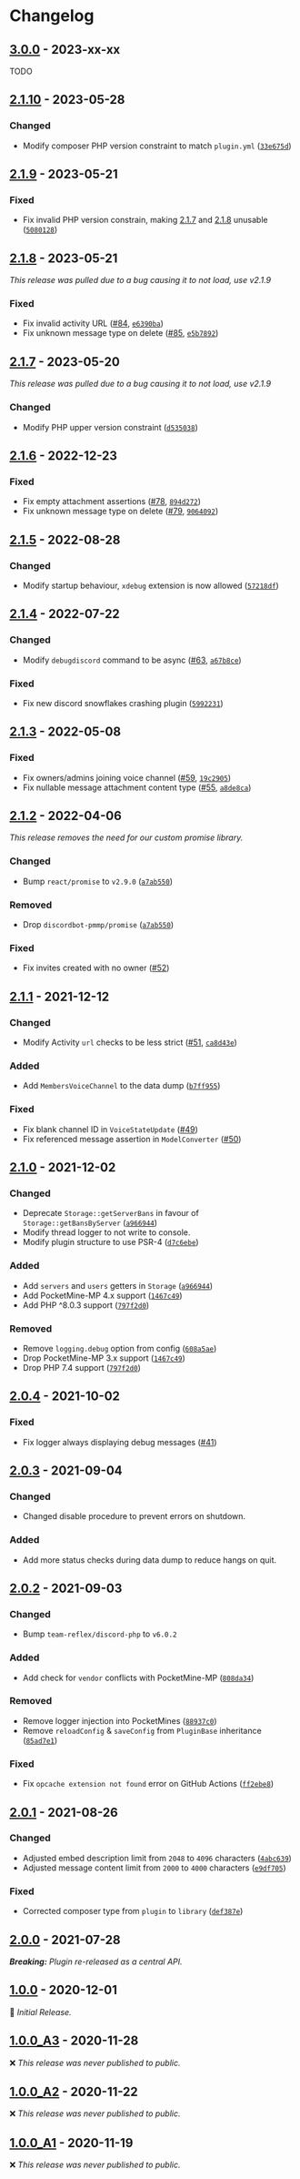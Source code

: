 # Changelog

## [3.0.0] - 2023-xx-xx

TODO

## [2.1.10] - 2023-05-28

### Changed

- Modify composer PHP version constraint to match `plugin.yml` ([`33e675d`](https://github.com/DiscordBot-PMMP/DiscordBot/commit/33e675d36bbd0e96ce65c3f517331aa3453918d5))

## [2.1.9] - 2023-05-21

### Fixed

- Fix invalid PHP version constrain, making [2.1.7](#217---2023-05-20) and [2.1.8](#218---2023-05-21) unusable ([`5080128`](https://github.com/DiscordBot-PMMP/DiscordBot/commit/5080128afc77c76d33ec1028f65130303c9136d1))

## [2.1.8] - 2023-05-21

_This release was pulled due to a bug causing it to not load, use v2.1.9_

### Fixed

- Fix invalid activity URL ([#84](https://github.com/DiscordBot-PMMP/DiscordBot/issues/84), [`e6390ba`](https://github.com/DiscordBot-PMMP/DiscordBot/commit/e6390baeef14b064f8e42faf993b5df7cea02f36))
- Fix unknown message type on delete ([#85](https://github.com/DiscordBot-PMMP/DiscordBot/issues/85), [`e5b7892`](https://github.com/DiscordBot-PMMP/DiscordBot/commit/e5b78923d3aef46548466a0615f5ca039ba22f54))

## [2.1.7] - 2023-05-20

_This release was pulled due to a bug causing it to not load, use v2.1.9_

### Changed

- Modify PHP upper version constraint ([`d535038`](https://github.com/DiscordBot-PMMP/DiscordBot/commit/d5350386ee8694b60fa901971d8c6c52a44cb1e5))

## [2.1.6] - 2022-12-23

### Fixed

- Fix empty attachment assertions ([#78](https://github.com/DiscordBot-PMMP/DiscordBot/issues/78), [`894d272`](https://github.com/DiscordBot-PMMP/DiscordBot/commit/894d272008c5d934f285fdacc5f6a3a8ed4160ec))
- Fix unknown message type on delete ([#79](https://github.com/DiscordBot-PMMP/DiscordBot/issues/79), [`9064092`](https://github.com/DiscordBot-PMMP/DiscordBot/commit/906409206c3846ad51b55993efaf6aa80f5738ac))

## [2.1.5] - 2022-08-28

### Changed

- Modify startup behaviour, `xdebug` extension is now allowed ([`57218df`](https://github.com/DiscordBot-PMMP/DiscordBot/commit/57218dfccc98e2757356e808db4cede023b273e5))

## [2.1.4] - 2022-07-22

### Changed

- Modify `debugdiscord` command to be async ([#63](https://github.com/DiscordBot-PMMP/DiscordBot/issues/63), [`a67b8ce`](https://github.com/DiscordBot-PMMP/DiscordBot/commit/a67b8ceab7f9109ad265cf454aae6c486e2e42e1))

### Fixed

- Fix new discord snowflakes crashing plugin ([`5992231`](https://github.com/DiscordBot-PMMP/DiscordBot/commit/5992231c003f59dda518e939a5275278229b8875))

## [2.1.3] - 2022-05-08

### Fixed

- Fix owners/admins joining voice channel ([#59](https://github.com/DiscordBot-PMMP/DiscordBot/issues/59), [`19c2905`](https://github.com/DiscordBot-PMMP/DiscordBot/commit/19c2905b7040130d412deeafbe783d8c5c698a2b))
- Fix nullable message attachment content type ([#55](https://github.com/DiscordBot-PMMP/DiscordBot/issues/55), [`a8de8ca`](https://github.com/DiscordBot-PMMP/DiscordBot/commit/a8de8ca7a898c4ed1fe3e0edb6f2381c58e8d82c))

## [2.1.2] - 2022-04-06

_This release removes the need for our custom promise library._

### Changed

- Bump `react/promise` to `v2.9.0` ([`a7ab550`](https://github.com/DiscordBot-PMMP/DiscordBot/commit/a7ab55072a6f3ee1a6d99f5dcfe7c47c554a5ba5))

### Removed

- Drop `discordbot-pmmp/promise` ([`a7ab550`](https://github.com/DiscordBot-PMMP/DiscordBot/commit/a7ab55072a6f3ee1a6d99f5dcfe7c47c554a5ba5))

### Fixed

- Fix invites created with no owner ([#52](https://github.com/DiscordBot-PMMP/DiscordBot/issues/52))

## [2.1.1] - 2021-12-12

### Changed

- Modify Activity `url` checks to be less strict ([#51](https://github.com/DiscordBot-PMMP/DiscordBot/issues/51), [`ca8d43e`](https://github.com/DiscordBot-PMMP/DiscordBot/commit/ca8d43ef6a5f32a83c0733982390573cdb0e8c1f))

### Added

- Add `MembersVoiceChannel` to the data dump ([`b7ff955`](https://github.com/DiscordBot-PMMP/DiscordBot/commit/b7ff9555c1f2ed9a352b8ff8090831a6bd269a37))

### Fixed

- Fix blank channel ID in `VoiceStateUpdate` ([#49](https://github.com/DiscordBot-PMMP/DiscordBot/issues/49))
- Fix referenced message assertion in `ModelConverter` ([#50](https://github.com/DiscordBot-PMMP/DiscordBot/issues/50))

## [2.1.0] - 2021-12-02

### Changed

- Deprecate `Storage::getServerBans` in favour of `Storage::getBansByServer` ([`a966944`](https://github.com/DiscordBot-PMMP/DiscordBot/commit/a9669441b4234bce6a4ca3ab7a3e75b3e7468c3e))
- Modify thread logger to not write to console.
- Modify plugin structure to use PSR-4 ([`d7c6ebe`](https://github.com/DiscordBot-PMMP/DiscordBot/commit/d7c6ebe2641c03048ac07a320649ba330ac72317))

### Added

- Add `servers` and `users` getters in `Storage` ([`a966944`](https://github.com/DiscordBot-PMMP/DiscordBot/commit/a9669441b4234bce6a4ca3ab7a3e75b3e7468c3e))
- Add PocketMine-MP 4.x support ([`1467c49`](https://github.com/DiscordBot-PMMP/DiscordBot/commit/1467c493d8ba67b830b783dd2334ffb79e6d0c87))
- Add PHP ^8.0.3 support ([`797f2d0`](https://github.com/DiscordBot-PMMP/DiscordBot/commit/797f2d0015881398a70644ff304168ed62bf94de))

### Removed

- Remove `logging.debug` option from config ([`608a5ae`](https://github.com/DiscordBot-PMMP/DiscordBot/commit/608a5ae64a0780044b8f441db980955915c58282))
- Drop PocketMine-MP 3.x support ([`1467c49`](https://github.com/DiscordBot-PMMP/DiscordBot/commit/1467c493d8ba67b830b783dd2334ffb79e6d0c87))
- Drop PHP 7.4 support ([`797f2d0`](https://github.com/DiscordBot-PMMP/DiscordBot/commit/797f2d0015881398a70644ff304168ed62bf94de))

## [2.0.4] - 2021-10-02

### Fixed

- Fix logger always displaying debug messages ([#41](https://github.com/DiscordBot-PMMP/DiscordBot/issues/41))

## [2.0.3] - 2021-09-04

### Changed

- Changed disable procedure to prevent errors on shutdown.

### Added

- Add more status checks during data dump to reduce hangs on quit.

## [2.0.2] - 2021-09-03

### Changed

- Bump `team-reflex/discord-php` to `v6.0.2`

### Added

- Add check for `vendor` conflicts with PocketMine-MP ([`808da34`](https://github.com/DiscordBot-PMMP/DiscordBot/commit/808da3407da3e771cf2d8ee2ea724bcfa5d99726))

### Removed

- Remove logger injection into PocketMines ([`88937c0`](https://github.com/DiscordBot-PMMP/DiscordBot/commit/88937c03ba007a6ca8c2cf29e0f206c9b7267ed3)) 
- Remove `reloadConfig` & `saveConfig` from `PluginBase` inheritance ([`85ad7e1`](https://github.com/DiscordBot-PMMP/DiscordBot/commit/85ad7e1c8564ad1a230ef0a088fd46df8da07216))

### Fixed

- Fix `opcache extension not found` error on GitHub Actions ([`ff2ebe8`](https://github.com/DiscordBot-PMMP/DiscordBot/commit/ff2ebe8a76300cf9708a72742e51c6adb2525643))

## [2.0.1] - 2021-08-26

### Changed

- Adjusted embed description limit from `2048` to `4096` characters ([`4abc639`](https://github.com/DiscordBot-PMMP/DiscordBot/commit/4abc639984f3cca4f89ce020ffd2228245cb24c4))
- Adjusted message content limit from `2000` to `4000` characters ([`e9df705`](https://github.com/DiscordBot-PMMP/DiscordBot/commit/e9df705d460f50bdf6507e8211623a2e119a1c33))

### Fixed

- Corrected composer type from `plugin` to `library` ([`def387e`](https://github.com/DiscordBot-PMMP/DiscordBot/commit/def387ebed769b6400dd773600fcc0efaa592fd8))

## [2.0.0] - 2021-07-28

_**Breaking:** Plugin re-released as a central API._

## [1.0.0] - 2020-12-01

🌱 _Initial Release._

## [1.0.0_A3] - 2020-11-28

❌ _This release was never published to public._

## [1.0.0_A2] - 2020-11-22

❌ _This release was never published to public._

## [1.0.0_A1] - 2020-11-19

❌ _This release was never published to public._


[3.0.0]: https://github.com/DiscordBot-PMMP/DiscordBot/releases/tag/3.0.0
[2.1.10]: https://github.com/DiscordBot-PMMP/DiscordBot/releases/tag/2.1.10
[2.1.9]: https://github.com/DiscordBot-PMMP/DiscordBot/releases/tag/2.1.9
[2.1.8]: https://github.com/DiscordBot-PMMP/DiscordBot/releases/tag/2.1.8
[2.1.7]: https://github.com/DiscordBot-PMMP/DiscordBot/releases/tag/2.1.7
[2.1.6]: https://github.com/DiscordBot-PMMP/DiscordBot/releases/tag/2.1.6
[2.1.5]: https://github.com/DiscordBot-PMMP/DiscordBot/releases/tag/2.1.5
[2.1.4]: https://github.com/DiscordBot-PMMP/DiscordBot/releases/tag/2.1.4
[2.1.3]: https://github.com/DiscordBot-PMMP/DiscordBot/releases/tag/2.1.3
[2.1.2]: https://github.com/DiscordBot-PMMP/DiscordBot/releases/tag/2.1.2
[2.1.1]: https://github.com/DiscordBot-PMMP/DiscordBot/releases/tag/2.1.1
[2.1.0]: https://github.com/DiscordBot-PMMP/DiscordBot/releases/tag/2.1.0
[2.0.4]: https://github.com/DiscordBot-PMMP/DiscordBot/releases/tag/2.0.4
[2.0.3]: https://github.com/DiscordBot-PMMP/DiscordBot/releases/tag/2.0.3
[2.0.2]: https://github.com/DiscordBot-PMMP/DiscordBot/releases/tag/2.0.2
[2.0.1]: https://github.com/DiscordBot-PMMP/DiscordBot/releases/tag/2.0.1
[2.0.0]: https://github.com/DiscordBot-PMMP/DiscordBot/releases/tag/2.0.0
[1.0.0]: https://github.com/DiscordBot-PMMP/DiscordBot/releases/tag/1.0.0
[1.0.0_A3]: https://github.com/DiscordBot-PMMP/DiscordBot/releases/tag/1.0.0_A3
[1.0.0_A2]: https://github.com/DiscordBot-PMMP/DiscordBot/releases/tag/1.0.0_A2
[1.0.0_A1]: https://github.com/DiscordBot-PMMP/DiscordBot/releases/tag/1.0.0_A1
